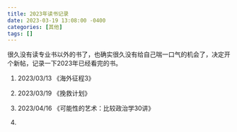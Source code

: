 ```yaml
---
title: 2023年读书记录
date: 2023-03-19 13:08:00 -0400
categories: [其他]
tags: []
---
```


很久没有读专业书以外的书了，也确实很久没有给自己喘一口气的机会了，决定开个新帖，记录一下2023年已经看完的书。

1. 2023/03/13 《海外征程3》

1. 2023/03/19 《挽救计划》

1. 2023/04/16 《可能性的艺术：比较政治学30讲》
2. 
